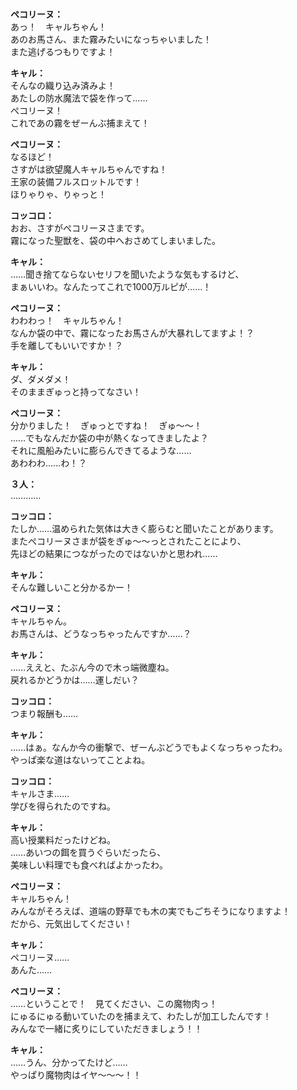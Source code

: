 # 

  
**ペコリーヌ：**  
あっ！　キャルちゃん！  
あのお馬さん、また霧みたいになっちゃいました！  
また逃げるつもりですよ！  
  
**キャル：**  
そんなの織り込み済みよ！  
あたしの防水魔法で袋を作って……  
ぺコリーヌ！  
これであの霧をぜーんぶ捕まえて！  
  
**ペコリーヌ：**  
なるほど！  
さすがは欲望魔人キャルちゃんですね！  
王家の装備フルスロットルです！  
ほりゃりゃ、りゃっと！  
  
**コッコロ：**  
おお、さすがぺコリーヌさまです。  
霧になった聖獣を、袋の中へおさめてしまいました。  
  
**キャル：**  
……聞き捨てならないセリフを聞いたような気もするけど、  
まぁいいわ。なんたってこれで1000万ルピが……！  
  
**ペコリーヌ：**  
わわわっ！　キャルちゃん！  
なんか袋の中で、霧になったお馬さんが大暴れしてますよ！？  
手を離してもいいですか！？  
  
**キャル：**  
ダ、ダメダメ！  
そのままぎゅっと持ってなさい！  
  
**ペコリーヌ：**  
分かりました！　ぎゅっとですね！　ぎゅ～～！  
……でもなんだか袋の中が熱くなってきましたよ？  
それに風船みたいに膨らんできてるような……  
あわわわ……わ！？  
  
**３人：**  
…………  
  
**コッコロ：**  
たしか……温められた気体は大きく膨らむと聞いたことがあります。  
またぺコリーヌさまが袋をぎゅ～～っとされたことにより、  
先ほどの結果につながったのではないかと思われ……  
  
**キャル：**  
そんな難しいこと分かるかー！  
  
**ペコリーヌ：**  
キャルちゃん。  
お馬さんは、どうなっちゃったんですか……？  
  
**キャル：**  
……ええと、たぶん今ので木っ端微塵ね。  
戻れるかどうかは……運しだい？  
  
**コッコロ：**  
つまり報酬も……  
  
**キャル：**  
……はぁ。なんか今の衝撃で、ぜーんぶどうでもよくなっちゃったわ。  
やっぱ楽な道はないってことよね。  
  
**コッコロ：**  
キャルさま……  
学びを得られたのですね。  
  
**キャル：**  
高い授業料だったけどね。  
……あいつの餌を買うぐらいだったら、  
美味しい料理でも食べればよかったわ。  
  
**ペコリーヌ：**  
キャルちゃん！  
みんながそろえば、道端の野草でも木の実でもごちそうになりますよ！  
だから、元気出してください！  
  
**キャル：**  
ペコリーヌ……  
あんた……  
  
**ペコリーヌ：**  
……ということで！　見てください、この魔物肉っ！  
にゅるにゅる動いていたのを捕まえて、わたしが加工したんです！  
みんなで一緒に炙りにしていただきましょう！！  
  
**キャル：**  
……うん、分かってたけど……  
やっぱり魔物肉はイヤ～～～！！  

